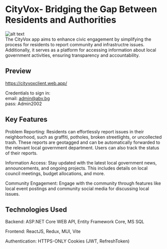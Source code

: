 # CityVox- Bridging the Gap Between Residents and Authorities
![alt text](https://i.ibb.co/gTMTBJJ/Logo.png)
<br>
The CityVox app aims to enhance civic engagement by simplifying the process for residents to report community and infrastructre issues. Additionally, it serves as a platform for accessing information about local government activities, ensuring transparency and accountability.

## Preview
https://cityvoxclient.web.app/

Credentials to sign in:
<br>
email: admin@abv.bg 
<br>
pass: Admin2002

## Key Features
Problem Reporting: Residents can effortlessly report issues in their neighborhood, such as graffiti, potholes, broken streetlights, or uncollected trash. These reports are geotagged and can be automatically forwarded to the relevant local government department. Users can also track the status of their reports.

Information Access: Stay updated with the latest local government news, announcements, and ongoing projects. This includes details on local council meetings, budget allocations, and more.

Community Engagement: Engage with the community through features like local event postings and community social media for discussing local issues.

## Technologies Used
Backend: ASP.NET Core WEB API, Entity Framework Core, MS SQL

Frontend: ReactJS, Redux, MUI, Vite

Authentication: HTTPS-ONLY Cookies (JWT, RefreshToken)
